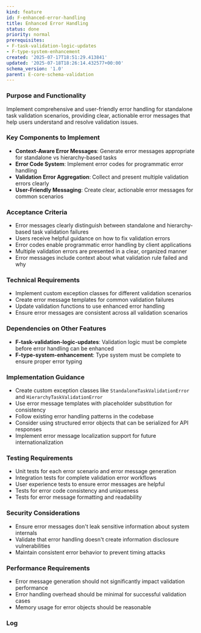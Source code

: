 ```yaml
---
kind: feature
id: F-enhanced-error-handling
title: Enhanced Error Handling
status: done
priority: normal
prerequisites:
- F-task-validation-logic-updates
- F-type-system-enhancement
created: '2025-07-17T18:51:29.413841'
updated: '2025-07-18T18:26:14.432577+00:00'
schema_version: '1.0'
parent: E-core-schema-validation
---
```

### Purpose and Functionality
Implement comprehensive and user-friendly error handling for standalone task validation scenarios, providing clear, actionable error messages that help users understand and resolve validation issues.

### Key Components to Implement
- **Context-Aware Error Messages**: Generate error messages appropriate for standalone vs hierarchy-based tasks
- **Error Code System**: Implement error codes for programmatic error handling
- **Validation Error Aggregation**: Collect and present multiple validation errors clearly
- **User-Friendly Messaging**: Create clear, actionable error messages for common scenarios

### Acceptance Criteria
- Error messages clearly distinguish between standalone and hierarchy-based task validation failures
- Users receive helpful guidance on how to fix validation errors
- Error codes enable programmatic error handling by client applications
- Multiple validation errors are presented in a clear, organized manner
- Error messages include context about what validation rule failed and why

### Technical Requirements
- Implement custom exception classes for different validation scenarios
- Create error message templates for common validation failures
- Update validation functions to use enhanced error handling
- Ensure error messages are consistent across all validation scenarios

### Dependencies on Other Features
- **F-task-validation-logic-updates**: Validation logic must be complete before error handling can be enhanced
- **F-type-system-enhancement**: Type system must be complete to ensure proper error typing

### Implementation Guidance
- Create custom exception classes like `StandaloneTaskValidationError` and `HierarchyTaskValidationError`
- Use error message templates with placeholder substitution for consistency
- Follow existing error handling patterns in the codebase
- Consider using structured error objects that can be serialized for API responses
- Implement error message localization support for future internationalization

### Testing Requirements
- Unit tests for each error scenario and error message generation
- Integration tests for complete validation error workflows
- User experience tests to ensure error messages are helpful
- Tests for error code consistency and uniqueness
- Tests for error message formatting and readability

### Security Considerations
- Ensure error messages don't leak sensitive information about system internals
- Validate that error handling doesn't create information disclosure vulnerabilities
- Maintain consistent error behavior to prevent timing attacks

### Performance Requirements
- Error message generation should not significantly impact validation performance
- Error handling overhead should be minimal for successful validation cases
- Memory usage for error objects should be reasonable

### Log

